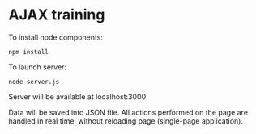 # AJAX training
To install node components:

```npm install```

To launch server:

```node server.js```

Server will be available at localhost:3000

Data will be saved into JSON file. All actions performed on the page are handled in real time, without reloading page (single-page application).
